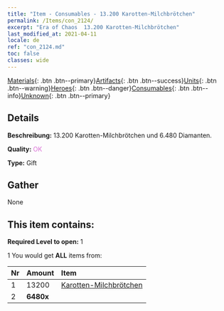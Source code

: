 ```yaml
---
title: "Item - Consumables - 13.200 Karotten-Milchbrötchen"
permalink: /Items/con_2124/
excerpt: "Era of Chaos  13.200 Karotten-Milchbrötchen"
last_modified_at: 2021-04-11
locale: de
ref: "con_2124.md"
toc: false
classes: wide
---
```

 [Materials](/de/Items/){: .btn .btn--primary}[Artifacts](/de/Items/Artifacts/){: .btn .btn--success}[Units](/de/Items/Units/){: .btn .btn--warning}[Heroes](/de/Items/Heroes/){: .btn .btn--danger}[Consumables](/de/Items/Consumables/){: .btn .btn--info}[Unknown](/de/Items/Unknown/){: .btn .btn--primary}

## Details
 **Beschreibung:** 13.200 Karotten-Milchbrötchen und 6.480 Diamanten.

 **Quality:** <span style="color: #DA70D6">OK</span>

 **Type:** Gift

## Gather

  None

## This item contains:

 **Required Level to open:** 1

 1 You would get **ALL** items  from:

  | Nr | Amount |     Item    |
  |:---|:-------|:------------|
  | 1 | 13200 | [Karotten-Milchbrötchen](/de/Items/con_2119/) | 
  | 2 |  **6480x** | <i class="fas fa-gem"/> |  | 
